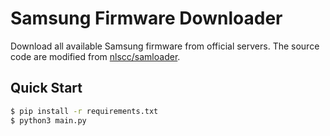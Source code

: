 # Samsung Firmware Downloader

Download all available Samsung firmware from official servers. The source code are modified from [nlscc/samloader](https://github.com/nlscc/samloader). 

## Quick Start 

``` bash 
$ pip install -r requirements.txt
$ python3 main.py
```